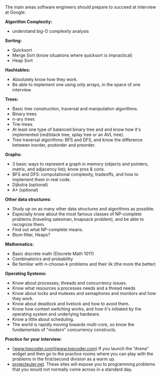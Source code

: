 The main areas software engineers should prepare to succeed at interview at Google:

**Algorithm Complexity:** 
- understand big-O complexity analysis

**Sorting:** 
- Quicksort 
- Merge Sort (know situations where quicksort is impractical)
- Heap Sort

**Hashtables:**
- Absolutely know how they work. 
- Be able to implement one using only arrays, in the space of one interview.

**Trees:**
- Basic tree construction, traversal and manipulation algorithms. 
- Binary trees 
- n-ary trees
- Trie-trees.
- At least one type of balanced binary tree and and know how it's implemented (red/black tree, splay tree or an AVL tree). 
- Tree traversal algorithms: BFS and DFS, and know the difference between inorder, postorder and preorder.

**Graphs:**  
- 3 basic ways to represent a graph in memory (objects and pointers, matrix, and adjacency list); know pros & cons. 
- BFS and DFS: computational complexity, tradeoffs, and how to implement them in real code.
- Dijkstra (optional)
- A* (optional)

**Other data structures:** 
- Study up on as many other data structures and algorithms as possible. 
- Especially know about the most famous classes of NP-complete problems (traveling salesman, knapsack problem), and be able to recognize them. 
- Find out what NP-complete means.
- Blum filter, Heaps?

**Mathematics:** 
- Basic discrete math (Discrete Math 101?)
- Combinatorics and probability
- Be familiar with n-choose-k problems and their ilk (the more the better)

**Operating Systems:** 
- Know about processes, threads and concurrency issues. 
- Know what resources a processes needs and a thread needs 
- Know about locks and mutexes and semaphores and monitors and how they work. 
- Know about deadlock and livelock and how to avoid them. 
- Know how context switching works, and how it's initiated by the operating system and underlying hardware. 
- Know a little about scheduling. 
- The world is rapidly moving towards multi-core, so know the fundamentals of "modern" concurrency constructs.

**Practice for your interview:**
- [www.topcoder.com](www.topcoder.com) If you launch the "Arena" widget and then go to the practice rooms where you can play with the problems in the first/second division as a warm up.   
- [projecteuler.net](projecteuler.net).  These sites will expose you to programming problems that you would not normally come across in a standard day.  

